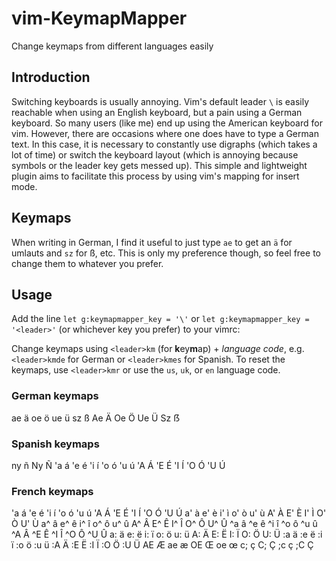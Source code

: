 # vim-KeymapMapper
Change keymaps from different languages easily

## Introduction
Switching keyboards is usually annoying. Vim's default leader `\` is easily reachable when using an English keyboard, but a pain using a German keyboard. So many users (like me) end up using the American keyboard for vim. However, there are occasions where one does have to type a German text. In this case, it is necessary to constantly use digraphs (which takes a lot of time) or switch the keyboard layout (which is annoying because symbols or the leader key gets messed up). This simple and lightweight plugin aims to facilitate this process by using vim's mapping for insert mode.

## Keymaps
When writing in German, I find it useful to just type `ae` to get an `ä` for umlauts and `sz` for ß, etc. This is only my preference though, so feel free to change them to whatever you prefer.

## Usage 
Add the line `let g:keymapmapper_key = '\'` or `let g:keymapmapper_key = '<leader>'` (or whichever key you prefer) to your vimrc: 

Change keymaps using `<leader>km` (for **k**ey**m**ap) + _language code_, e.g. `<leader>kmde` for German or `<leader>kmes` for Spanish. To reset the keymaps, use `<leader>kmr` or use the `us`, `uk`, or `en` language code. 

### German keymaps
ae ä
oe ö
ue ü
sz ß
Ae Ä
Oe Ö
Ue Ü
Sz ẞ

### Spanish keymaps
ny ñ
Ny Ñ
'a á
'e é
'i í
'o ó
'u ú
'A Á
'E É
'I Í
'O Ó
'U Ú

### French keymaps
'a á
'e é
'i í
'o ó
'u ú
'A Á
'E É
'I Í
'O Ó
'U Ú
a' à
e' è
i' ì
o' ò
u' ù
A' À
E' È
I' Ì
O' Ò
U' Ù
a^ â
e^ ê
i^ î
o^ ô
u^ û
A^ Â
E^ Ê
I^ Î
O^ Ô
U^ Û
^a â
^e ê
^i î
^o ô
^u û
^A Â
^E Ê
^I Î
^O Ô
^U Û
a: ä
e: ë
i: ï
o: ö
u: ü
A: Ä
E: Ë
I: Ï
O: Ö
U: Ü
:a ä
:e ë
:i ï
:o ö
:u ü
:A Ä
:E Ë
:I Ï
:O Ö
:U Ü
AE Æ
ae æ
OE Œ
oe œ
c; ç
C; Ç
;c ç
;C Ç

